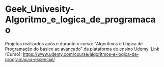 # Geek_Univesity-Algoritmo_e_logica_de_programacao
 Projetos realizados após e durante o curso: "Algoritmos e Lógica de Programação do básico ao avançado" da plataforma de ensino Udemy. Link (Curso): https://www.udemy.com/course/algoritmos-e-logica-de-programacao-essencial/
